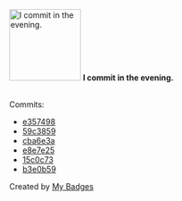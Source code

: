 <img src="https://my-badges.github.io/my-badges/evening-commits.png" alt="I commit in the evening." title="I commit in the evening." width="128">
<strong>I commit in the evening.</strong>
<br><br>

Commits:

- <a href="https://github.com/ccamel/playground-protoactor.go/commit/e357498463bf59af0864ac1b191de3544b415eb7">e357498</a>
- <a href="https://github.com/ccamel/playground-protoactor.go/commit/59c38596310ee65407853939c6a1a5b25f11a6c0">59c3859</a>
- <a href="https://github.com/ccamel/playground-protoactor.go/commit/cba6e3abf6e3cae70d56fc5ad7b218b9e8311e83">cba6e3a</a>
- <a href="https://github.com/ccamel/playground-protoactor.go/commit/e8e7e25741ae2d181a2ec431205d62e4c8431f86">e8e7e25</a>
- <a href="https://github.com/ccamel/erlang-event-sourcing-xp/commit/15c0c735e9fd682fa3bec8977ea910101c40014e">15c0c73</a>
- <a href="https://github.com/ccamel/erlang-event-sourcing-xp/commit/b3e0b59f775f70b2addc66eb55512329d93430a8">b3e0b59</a>


Created by <a href="https://github.com/my-badges/my-badges">My Badges</a>